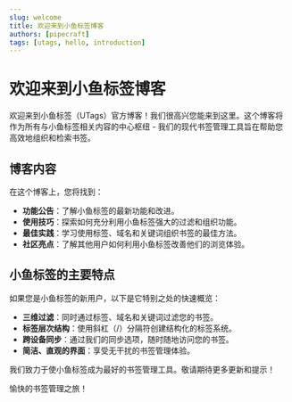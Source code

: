 ```yaml
---
slug: welcome
title: 欢迎来到小鱼标签博客
authors: [pipecraft]
tags: [utags, hello, introduction]
---
```


# 欢迎来到小鱼标签博客

欢迎来到小鱼标签（UTags）官方博客！我们很高兴您能来到这里。这个博客将作为所有与小鱼标签相关内容的中心枢纽 - 我们的现代书签管理工具旨在帮助您高效地组织和检索书签。

## 博客内容

在这个博客上，您将找到：

- **功能公告**：了解小鱼标签的最新功能和改进。
- **使用技巧**：探索如何充分利用小鱼标签强大的过滤和组织功能。
- **最佳实践**：学习使用标签、域名和关键词组织书签的最佳方法。
- **社区亮点**：了解其他用户如何利用小鱼标签改善他们的浏览体验。

## 小鱼标签的主要特点

如果您是小鱼标签的新用户，以下是它特别之处的快速概览：

- **三维过滤**：同时通过标签、域名和关键词过滤您的书签。
- **标签层次结构**：使用斜杠（/）分隔符创建结构化的标签系统。
- **跨设备同步**：通过我们的同步选项，随时随地访问您的书签。
- **简洁、直观的界面**：享受无干扰的书签管理体验。

我们致力于使小鱼标签成为最好的书签管理工具。敬请期待更多更新和提示！

愉快的书签管理之旅！
